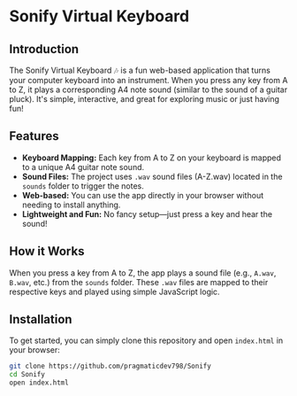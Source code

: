 # Sonify Virtual Keyboard

## Introduction
The Sonify Virtual Keyboard 🎶 is a fun web-based application that turns your computer keyboard into an instrument. When you press any key from A to Z, it plays a corresponding A4 note sound (similar to the sound of a guitar pluck). It's simple, interactive, and great for exploring music or just having fun!

## Features
- **Keyboard Mapping:** Each key from A to Z on your keyboard is mapped to a unique A4 guitar note sound.
- **Sound Files:** The project uses `.wav` sound files (A-Z.wav) located in the `sounds` folder to trigger the notes.
- **Web-based:** You can use the app directly in your browser without needing to install anything.
- **Lightweight and Fun:** No fancy setup—just press a key and hear the sound!

## How it Works
When you press a key from A to Z, the app plays a sound file (e.g., `A.wav`, `B.wav`, etc.) from the `sounds` folder. These `.wav` files are mapped to their respective keys and played using simple JavaScript logic.

## Installation

To get started, you can simply clone this repository and open `index.html` in your browser:

```bash
git clone https://github.com/pragmaticdev798/Sonify
cd Sonify
open index.html
